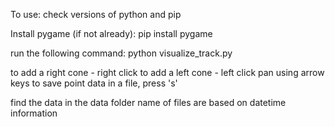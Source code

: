 To use:
check versions of python and pip

Install pygame (if not already):
pip install pygame

run the following command:
python visualize_track.py

to add a right cone - right click
to add a left cone - left click
pan using arrow keys
to save point data in a file, press 's'

find the data in the data folder
name of files are based on datetime information
